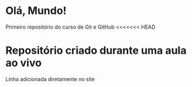 # Olá, Mundo!
 Primeiro repositório do curso de Git e GitHub
<<<<<<< HEAD

Repositório criado durante uma aula ao vivo
=======
 
 Linha adicionada diretamente no site

